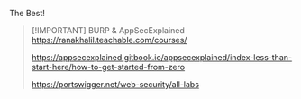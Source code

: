 The Best!

> [!IMPORTANT] BURP & AppSecExplained
> https://ranakhalil.teachable.com/courses/
> 
> https://appsecexplained.gitbook.io/appsecexplained/index-less-than-start-here/how-to-get-started-from-zero
> 
> https://portswigger.net/web-security/all-labs

